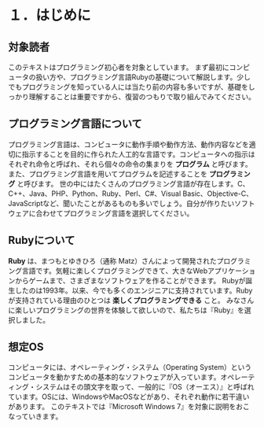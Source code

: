 # １．はじめに

## 対象読者
このテキストはプログラミング初心者を対象としています。
まず最初にコンピュータの扱い方や、プログラミング言語Rubyの基礎について解説します。少しでもプログラミングを知っている人には当たり前の内容も多いですが、基礎をしっかり理解することは重要ですから、復習のつもりで取り組んでみてください。


## プログラミング言語について
プログラミング言語は、コンピュータに動作手順や動作方法、動作内容などを適切に指示することを目的に作られた人工的な言語です。コンピュータへの指示はそれぞれ命令と呼ばれ、それら個々の命令の集まりを **プログラム** と呼びます。また、プログラミング言語を用いてプログラムを記述することを **プログラミング** と呼びます。
世の中にはたくさんのプログラミング言語が存在します。C、C++、Java、PHP、Python、Ruby、Perl、C#、Visual Basic、Objective-C、JavaScriptなど、聞いたことがあるものも多いでしょう。自分が作りたいソフトウェアに合わせてプログラミング言語を選択してください。


## Rubyについて
**Ruby** は、まつもとゆきひろ（通称 Matz）さんによって開発されたプログラミング言語です。気軽に楽しくプログラミングできて、大きなWebアプリケーションからゲームまで、さまざまなソフトウェアを作ることができます。
Rubyが誕生したのは1993年。以来、今でも多くのエンジニアに支持されています。Rubyが支持されている理由のひとつは **楽しくプログラミングできる** こと。
みなさんに楽しいプログラミングの世界を体験して欲しいので、私たちは『Ruby』を選択しました。


## 想定OS
コンピュータには、オペレーティング・システム（Operating System）というコンピュータを動かすための基本的なソフトウェアが入っています。オペレーティング・システムはその頭文字を取って、一般的に『OS（オーエス）』と呼ばれています。OSには、WindowsやMacOSなどがあり、それぞれ動作に若干違いがあります。
このテキストでは『Microsoft Windows 7』を対象に説明をおこなっていきます。


